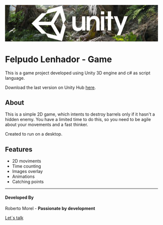 <img src="https://raw.githubusercontent.com/robertomorel/assets/master/unity.jpeg">

# Felpudo Lenhador - Game
This is a game project developed using Unity 3D engine and c# as script language. 

Download the last version on Unity Hub [here](https://public-cdn.cloud.unity3d.com/hub/prod/UnityHubSetup.exe).

## About
This is a simple 2D game, which intents to destroy barrels only if it hasn't a hidden enemy. You have a limited time to do this, so you need to be agile about your movements and a fast thinker.

Created to run on a desktop.

## Features
- 2D moviments 
- Time counting
- Images overlay
- Animations
- Catching points

---

#### Developed By

Roberto Morel - __Passionate by development__

[Let´s talk](https://www.linkedin.com/in/roberto-morel-6b9065193/)
